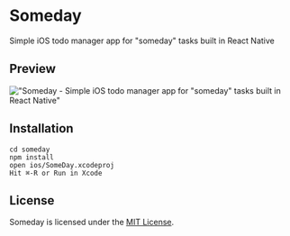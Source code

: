 # Someday
Simple iOS todo manager app for "someday" tasks built in React Native

Preview
------------
!["Someday - Simple iOS todo manager app for "someday" tasks built in React Native"](http://dsh.re/2607f) 

Installation
------------

    cd someday
    npm install
    open ios/SomeDay.xcodeproj
    Hit ⌘-R or Run in Xcode

License
------------
Someday is licensed under the [MIT License](https://tldrlegal.com/l/mit).
